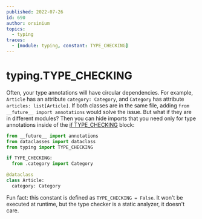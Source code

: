 ```yaml
---
published: 2022-07-26
id: 690
author: orsinium
topics:
  - typing
traces:
  - [module: typing, constant: TYPE_CHECKING]
---
```


# typing.TYPE_CHECKING

Often, your type annotations will have circular dependencies. For example, `Article` has an attribute `category: Category`, and `Category` has attribute `articles: list[Article]`. If both classes are in the same file, adding `from __future__ import annotations` would solve the issue. But what if they are in different modules? Then you can hide imports that you need only for type annotations inside of the [if TYPE_CHECKING](https://docs.python.org/3/library/typing.html#typing.TYPE_CHECKING) block:

```python
from __future__ import annotations
from dataclasses import dataclass
from typing import TYPE_CHECKING

if TYPE_CHECKING:
  from .category import Category

@dataclass
class Article:
  category: Category
```

Fun fact: this constant is defined as `TYPE_CHECKING = False`. It won't be executed at runtime, but the type checker is a static analyzer, it doesn't care.
